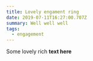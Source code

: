 ```yaml
---
title: Lovely engament ring
date: 2019-07-11T16:27:00.707Z
summary: Well well well
tags:
  - engagement
---
```

Some lovely rich **text here**
